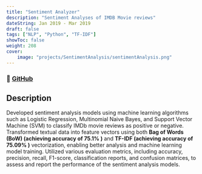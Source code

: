 ```yaml
---
title: "Sentiment Analyzer"
description: "Sentiment Analyses of IMDB Movie reviews"
dateString: Jan 2019 - Mar 2019
draft: false
tags: ["NLP", "Python", "TF-IDF"]
showToc: false
weight: 208
cover:
    image: "projects/SentimentAnalysis/sentimentAnalysis.png"
--- 
```


### 🔗 [GitHub](https://github.com/UtkarshBhatt6/sentiment-analysis-of-IMDB-movie-reviews)    

## Description

Developed sentiment analysis models using machine learning algorithms such as Logistic Regression, Multinomial Naive Bayes, and Support Vector Machine (SVM) to classify IMDb movie reviews as positive or negative.
Transformed textual data into feature vectors using both **Bag of Words (BoW) (achieving accuracy of 75.1% )** and **TF-IDF (achieving accuracy of 75.09% )** vectorization, enabling better analysis and machine learning model training.
Utilized various evaluation metrics, including accuracy, precision, recall, F1-score, classification reports, and confusion matrices, to assess and report the performance of the sentiment analysis models.

<!-- ![](/projects/search-and-reconnaissance-robot/img1.jpeg)

![](/projects/search-and-reconnaissance-robot/img2.jpeg)

![](/projects/search-and-reconnaissance-robot/img3.jpeg) -->